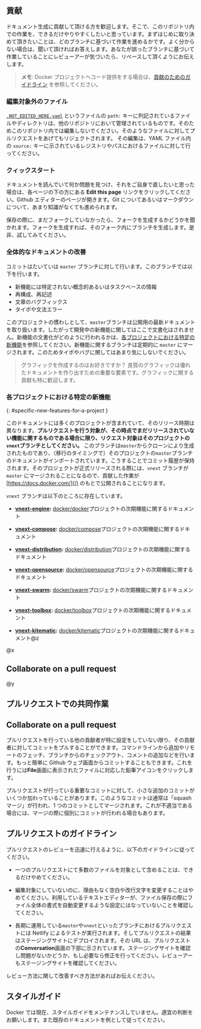 ## 貢献

ドキュメント生成に貢献して頂ける方を歓迎します。そこで、このリポジトリ内での作業を、できるだけやりやすくしたいと思っています。まずはじめに取り決めて頂きたいことは、どのブランチに基づいて作業を進めるかです。よく分からない場合は、聞いて頂ければお答えします。あなたが誤ったブランチに基づいて作業していることにレビューアーが気づいたら、リベースして頂くようにお伝えします。

>**メモ**: Docker プロジェクトへコード提供をする場合は、[貢献のためのガイドライン](/opensource/) を参照してください。

### 編集対象外のファイル

[`.NOT_EDITED_HERE.yaml`](/_data/not_edited_here.yaml) というファイルの `path:` キーに列記されているファイルやディレクトリは、他のリポジトリにおいて管理されているものです。そのためこのリポジトリ内では編集しないでください。そのようなファイルに対してプルリクエストをあげてもリジェクトされます。
その編集は、YAML ファイル内の `source:` キーに示されているレジストリやパスにおけるファイルに対して行ってください。

### クィックスタート

ドキュメントを読んでいて何か問題を見つけ、それをご自身で直したいと思った場合は、各ページの下の方にある **Edit this page** リンクをクリックしてください。Github エディターのページが開きます。Git についてあるいはマークダウンについて、あまり知識がなくても進められます。

保存の際に、まだフォークしていなかったら、フォークを生成するかどうかを聞かれます。フォークを生成すれば、そのフォーク内にブランチを生成します。是非、試してみてください。

### 全体的なドキュメントの改善

コミットはたいていは `master` ブランチに対して行います。このブランチでは以下を行います。

- 新機能には特定されない概念的あるいはタスクベースの情報
- 再構成、再記述
- 文章のバグフィックス
- タイポや文法エラー

このプロジェクトの慣わしとして、`master`ブランチは公開用の最新ドキュメントを取り扱います。したがって開発中の新機能に関してはここで文書化はされません。新機能の文書化がどのように行われるかは、[各プロジェクトにおける特定の新機能](#specific-new-features-for-a-project)を参照してください。新機能に関するブランチは定期的に `master` にマージされます。このためタイポやバグに関してはあまり気にしないでください。

>グラフィックを作成するのはお好きですか？ 良質のグラフィックは優れたドキュメントを作り出すための重要な要素です。グラフィックに関する貢献も特に歓迎します。

### 各プロジェクトにおける特定の新機能
{: #specific-new-features-for-a-project }

このドキュメントには多くのプロジェクトが含まれていて、そのリリース時期は異なります。**プルリクエストを行う対象が、その時点でまだリリースされていない機能に関するものである場合に限り、リクエスト対象はそのプロジェクトの `vnext`ブランチとしてください。** このブランチは`master`からクローンにより生成されたものであり、（移行のタイミングで）そのプロジェクトの`master`ブランチのドキュメントがインポートされています。こうすることでコミット履歴が保持されます。そのプロジェクトが正式リリースされる際には、`vnext` ブランチが `master` にマージされることになるので、貢献した作業が [https://docs.docker.com/](/) のもとで公開されることになります。

`vnext` ブランチは以下のところに存在しています。

- **[vnext-engine](https://github.com/docker/docker.github.io/tree/vnext-engine):**
  [docker/docker](https://github.com/moby/moby/)プロジェクトの次期機能に関するドキュメント

- **[vnext-compose](https://github.com/docker/docker.github.io/tree/vnext-compose):**
  [docker/compose](https://github.com/docker/compose/)プロジェクトの次期機能に関するドキュメント

- **[vnext-distribution](https://github.com/docker/docker.github.io/tree/vnext-distribution):**
  [docker/distribution](https://github.com/docker/distribution/)プロジェクトの次期機能に関するドキュメント

- **[vnext-opensource](https://github.com/docker/docker.github.io/tree/vnext-opensource):**
  [docker/opensource](https://github.com/docker/opensource/)プロジェクトの次期機能に関するドキュメント

- **[vnext-swarm](https://github.com/docker/docker.github.io/tree/vnext-swarm):**
  [docker/swarm](https://github.com/docker/swarm/)プロジェクトの次期機能に関するドキュメント

- **[vnext-toolbox](https://github.com/docker/docker.github.io/tree/vnext-toolbox):**
  [docker/toolbox](https://github.com/docker/toolbox/)プロジェクトの次期機能に関するドキュメント

- **[vnext-kitematic](https://github.com/docker/docker.github.io/tree/vnext-kitematic):**
  [docker/kitematic](https://github.com/docker/kitematic/)プロジェクトの次期機能に関するドキュメント@z

@x
## Collaborate on a pull request
@y
## プルリクエストでの共同作業

## Collaborate on a pull request

プルリクエストを行っている他の貢献者が特に設定をしていない限り、その貢献者に対してコミットをプルすることができます。コマンドラインから追加やリモートのフェッチ、ブランチからのチェックアウト、コメントの追加などを行います。もっと簡単に Github ウェブ画面からコミットすることもできます。これを行うには**File**画面に表示されたファイルに対応した鉛筆アイコンをクリックします。

プルリクエストが行っている重要なコミットに対して、小さな追加のコミットがいくつか加わっていることがあります。このようなコミットは通常は「squashマージ」が行われ、1 つのコミットとしてマージされます。これが不適当である場合には、マージの際に個別にコミットが行われる場合もあります。

## プルリクエストのガイドライン

プルリクエストのレビューを迅速に行えるように、以下のガイドラインに従ってください。

- 一つのプルリクエストにて多数のファイルを対象として含めることは、できるだけやめてください。

- 編集対象にしていないのに、理由もなく空白や改行文字を変更することはやめてください。利用しているテキストエディターが、ファイル保存の際にファイル全体の書式を自動変更するような設定にはなっていないことを確認してください。

- 長期に運用している`master`や`vnext`といったブランチにおけるプルリクエストには Netlify によるテストが実行されます。そしてプルリクエストの結果はステージングサイトにデプロイされます。その URL は、プルリクエストの**Conversation**画面の下部に示されています。ステージングサイトを確認し問題がないかどうか、もし必要なら修正を行ってください。レビューアーもステージングサイトを確認してください。

レビュー方法に関して改善すべき方法があればお伝えください。

## スタイルガイド

Docker では現在、スタイルガイドをメンテナンスしていません。適宜の判断をお願いします。また既存のドキュメントを例として従ってください。
